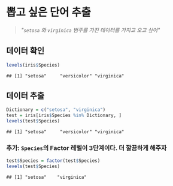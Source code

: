 # 뽑고 싶은 단어 추출
>_"`setosa` 와 `virginica` 범주를 가진 데이터를 가지고 오고 싶어"_ 

## 데이터 확인
```r
levels(iris$Species)
```
<pre><code>## [1] "setosa"     "versicolor" "virginica"</code></pre>
## 데이터 추출
```r
Dictionary = c("setosa", "virginica")
test = iris[iris$Species %in% Dictionary, ]
levels(test$Species)
```
<pre><code>## [1] "setosa"     "versicolor" "virginica"</code></pre>
### 추가: `Species`의 Factor 레벨이 3단계이다. 더 깔끔하게 해주자
```r
test$Species = factor(test$Species)
levels(test$Species)
```
<pre><code>## [1] "setosa"    "virginica"</code></pre>

